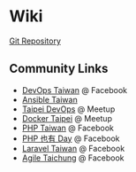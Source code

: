 Wiki
====

[Git Repository](https://github.com/Framins/wiki)

Community Links
----

- [DevOps Taiwan](https://www.facebook.com/groups/DevOpsTaiwan/) @ Facebook
- [Ansible Taiwan](http://ansible.tw/)
- [Taipei DevOps](https://www.meetup.com/Taipei-DevOps-Meetup/) @ Meetup
- [Docker Taipei](https://www.meetup.com/Docker-Taipei/) @ Meetup
- [PHP Taiwan](https://www.facebook.com/groups/199493136812961/) @ Facebook
- [PHP 也有 Day](https://www.facebook.com/groups/849639948396465/) @ Facebook
- [Laravel Taiwan](https://www.facebook.com/groups/laravel.tw/) @ Facebook
- [Agile Taichung](https://www.facebook.com/groups/Agile.Taichung/) @ Facebook
